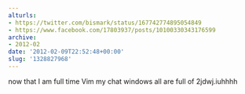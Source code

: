 ```yaml
---
alturls:
- https://twitter.com/bismark/status/167742774895054849
- https://www.facebook.com/17803937/posts/10100330343176599
archive:
- 2012-02
date: '2012-02-09T22:52:48+00:00'
slug: '1328827968'
---
```


now that I am full time Vim my chat windows all are full of 2jdwj.iuhhhh

